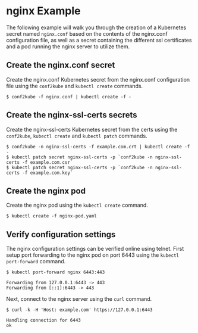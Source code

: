 # nginx Example

The following example will walk you through the creation of a Kubernetes secret named `nginx.conf`
based on the contents of the nginx.conf configuration file, as well as a secret containing the 
different ssl certificates and a pod running the nginx server to utilize them. 

## Create the nginx.conf secret

Create the nginx.conf Kubernetes secret from the nginx.conf configuration file using the
`conf2kube` and `kubectl create` commands.

```
$ conf2kube -f nginx.conf | kubectl create -f -
```

## Create the nginx-ssl-certs secrets

Create the nginx-ssl-certs Kubernetes secret from the certs using the
`conf2kube`, `kubectl create` and `kubectl patch` commands.

```
$ conf2kube -n nginx-ssl-certs -f example.com.crt | kubectl create -f -
$ kubectl patch secret nginx-ssl-certs -p `conf2kube -n nginx-ssl-certs -f example.com.csr`
$ kubectl patch secret nginx-ssl-certs -p `conf2kube -n nginx-ssl-certs -f example.com.key`
```

## Create the nginx pod

Create the nginx pod using the `kubectl create` command.

```
$ kubectl create -f nginx-pod.yaml
```

## Verify configuration settings

The nginx configuration settings can be verified online using telnet. First setup port forwarding
to the nginx pod on port 6443 using the `kubectl port-forward` command.

```
$ kubectl port-forward nginx 6443:443
```
```
Forwarding from 127.0.0.1:6443 -> 443
Forwarding from [::1]:6443 -> 443
```

Next, connect to the nginx server using the `curl` command. 

```
$ curl -k -H 'Host: example.com' https://127.0.0.1:6443
```
```
Handling connection for 6443
ok
```
